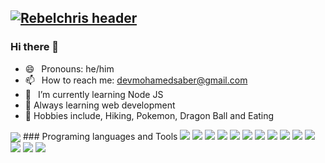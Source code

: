## [![Rebelchris header](https://github.com/rebelchris/rebelchris/blob/master/assets/social-cover.png)](https://daily-dev-tips.com)

### Hi there 👋

- 😄 &ensp;Pronouns: he/him
- 📫 &ensp;How to reach me: devmohamedsaber@gmail.com
- 🌱 &ensp;I’m currently learning Node JS
- 🌱 Always learning web development
- 🙉 Hobbies include, Hiking, Pokemon, Dragon Ball and Eating

<img align="center" src="https://github-readme-stats.vercel.app/api/?username=rebelchris&theme=dracula" />
### Programing languages and Tools
<img src="https://img.icons8.com/color/48/000000/javascript.png"/> <img src="https://img.icons8.com/color/48/000000/html-5.png"/> <img src="https://img.icons8.com/color/48/000000/css3.png"/> <img src="https://img.icons8.com/color/48/000000/bootstrap.png"/> <img src="https://img.icons8.com/color/48/000000/angularjs.png"/> <img src="https://img.icons8.com/color/48/000000/react-native.png"/> <img src="https://img.icons8.com/color/48/000000/sass.png"/> <img src="https://img.icons8.com/ios-filled/50/4a90e2/jquery.png"/> <img src="https://img.icons8.com/color/48/000000/google-firebase-console.png"/> <img src="https://img.icons8.com/dusk/64/000000/webpack.png"/> <img src="https://img.icons8.com/color/48/000000/typescript.png"/> <img src="https://img.icons8.com/fluent/48/000000/github.png"/> <img src="https://img.icons8.com/color/48/000000/gitlab.png"/> <img src="https://img.icons8.com/fluent/48/000000/adobe-xd.png"/> 
